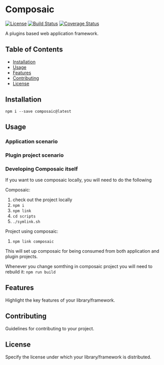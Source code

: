 # Composaic

[![License](https://img.shields.io/badge/license-MIT-blue.svg)](https://github.com/username/repo/blob/main/LICENSE)
[![Build Status](https://travis-ci.com/username/repo.svg?branch=main)](https://travis-ci.com/username/repo)
[![Coverage Status](https://coveralls.io/repos/github/username/repo/badge.svg?branch=main)](https://coveralls.io/github/username/repo?branch=main)

A plugins based web application framework.

## Table of Contents

- [Installation](#installation)
- [Usage](#usage)
- [Features](#features)
- [Contributing](#contributing)
- [License](#license)

## Installation
```npm i --save composaic@latest```

## Usage


### Application scenario


### Plugin project scenario


### Developing Composaic itself
If you want to use composaic locally, you will need to do the following

Composaic:
1) check out the project locally
2) ```npm i```
3) ```npm link```
3) ```cd scripts```
4) ```./symlink.sh```

Project using composaic:
1) ```npm link composaic```

This will set up composaic for being consumed from both application and plugin projects.

Whenever you change somthing in composaic project you will need to rebuild it:
```npm run build```


## Features

Highlight the key features of your library/framework.

## Contributing

Guidelines for contributing to your project.

## License

Specify the license under which your library/framework is distributed.
